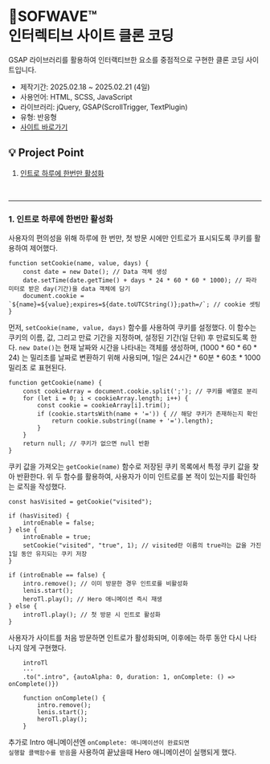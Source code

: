 # 🌊SOFWAVE™ <br/>인터렉티브 사이트 클론 코딩
GSAP 라이브러리를 활용하여 인터랙티브한 요소를 중점적으로 구현한 클론 코딩 사이트입니다.

- 제작기간: 2025.02.18 ~ 2025.02.21 (4일)
- 사용언어: HTML, SCSS, JavaScript
- 라이브러리: jQuery, GSAP(ScrollTrigger, TextPlugin)
- 유형: 반응형
- [사이트 바로가기](https://miraeae.github.io/sofwave)

## 💡 Project Point
1. [인트로 하루에 한번만 활성화](#1-인트로-하루에-한번만-활성화)

<br/>

***

### 1. 인트로 하루에 한번만 활성화
사용자의 편의성을 위해 하루에 한 번만, 첫 방문 시에만 인트로가 표시되도록 쿠키를 활용하여 제어했다.
```
function setCookie(name, value, days) {
    const date = new Date(); // Data 객체 생성
    date.setTime(date.getTime() + days * 24 * 60 * 60 * 1000); // 파라미터로 받은 day(기간)을 data 객체에 담기
    document.cookie = `${name}=${value};expires=${date.toUTCString()};path=/`; // cookie 셋팅
}
```
먼저, <code>setCookie(name, value, days)</code> 함수를 사용하여 쿠키를 설정했다. 이 함수는 쿠키의 이름, 값, 그리고 만료 기간을 지정하며, 설정된 기간(일 단위) 후 만료되도록 한다. 
<code>new Date()</code>는 현재 날짜와 시간을 나타내는 객체를 생성하며, (1000 * 60 * 60 * 24) 는 밀리초를 날짜로 변환하기 위해 사용되며, 1일은 24시간 * 60분 * 60초 * 1000밀리초 로 표현된다.

```
function getCookie(name) {
    const cookieArray = document.cookie.split(';'); // 쿠키를 배열로 분리
    for (let i = 0; i < cookieArray.length; i++) {
        const cookie = cookieArray[i].trim();
        if (cookie.startsWith(name + '=')) { // 해당 쿠키가 존재하는지 확인
            return cookie.substring((name + '=').length);
        }
    }
    return null; // 쿠키가 없으면 null 반환
}
```
쿠키 값을 가져오는 <code>getCookie(name)</code> 함수로 저장된 쿠키 목록에서 특정 쿠키 값을 찾아 반환한다. 위 두 함수를 활용하여, 사용자가 이미 인트로를 본 적이 있는지를 확인하는 로직을 작성했다.
```
const hasVisited = getCookie("visited");

if (hasVisited) {
    introEnable = false;
} else {
    introEnable = true;
    setCookie("visited", "true", 1); // visited란 이름의 true라는 값을 가진 1일 동안 유지되는 쿠키 저장
}
```
```
if (introEnable == false) {
    intro.remove(); // 이미 방문한 경우 인트로를 비활성화
    lenis.start();
    heroTl.play(); // Hero 애니메이션 즉시 재생
} else {
    introTl.play(); // 첫 방문 시 인트로 활성화
}
```
사용자가 사이트를 처음 방문하면 인트로가 활성화되며, 이후에는 하루 동안 다시 나타나지 않게 구현했다.
```
    introTl
    ···
    .to(".intro", {autoAlpha: 0, duration: 1, onComplete: () => onComplete()})

    function onComplete() {
        intro.remove();
        lenis.start();
        heroTl.play();
    }
```
추가로 Intro 애니메이션엔 <code>onComplete: 애니메이션이 완료되면 실행할 콜백함수를 받음</code>을 사용하여 끝났을때 Hero 애니메이션이 실행되게 했다.
